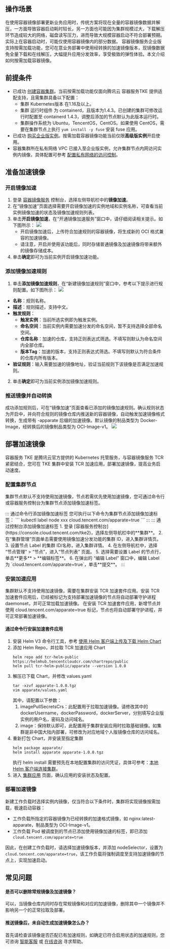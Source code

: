 ## 操作场景
在使用容器镜像部署更新业务应用时，传统方案将现在全量的容器镜像数据并解压，一方面导致容器启动耗时较长，另一方面也可能因为集群规模过大，下载解压环节造成较大的网络，磁盘读写压力，进而导致大规模容器启动不符合部署预期。实际上在容器启动时，可能仅使用容器镜像内的部分数据。
容器镜像服务企业版支持按需加载功能，您可在意业务部署中使用经转换的加速镜像版本，现镜像数据免全量下载和在线解压，大幅提升应用分发效率，享受极致的弹性体验。本文介绍如何按需加载容器镜像。


## 前提条件
- 已成功 [创建容器集群](https://cloud.tencent.com/document/product/457/32189)。当前按需加载功能仅面向腾讯云 容器服务TKE 提供适配支持，且需集群具备以下配置：
  - 集群 Kubernetes版本 在1.16及以上。
  - 集群 运行时组件 为 containerd，且版本为1.4.3。已创建的集群可修改运行时配置至 containerd 1.4.3，调整后添加的节点默认为此版本运行时。
  - 集群操作系统为 Ubuntu，TencentOS，CentOS。如果使用 CentOS，需要在集群节点上执行 `yum install -y fuse` 安装 fuse 应用。
- 已成功 [购买企业版实例](https://cloud.tencent.com/document/product/1141/51110)。按需加载容器镜像功能当前仅限**高级版实例**开启使用。
- 容器集群所在私有网络 VPC 已接入至企业版实例，允许集群节点内网访问实例内镜像，具体配置可参考 [配置私有网络的访问控制](https://cloud.tencent.com/document/product/1141/41838)。


## 准备加速镜像
### 开启镜像加速
1. 登录 [容器镜像服务](https://console.cloud.tencent.com/tcr) 控制台，选择左侧导航栏中的**镜像加速**。
2. 在“镜像加速”页面选择需要开启镜像加速的实例地域和实例名称，可查看当前实例镜像加速的状态及镜像加速规则列表。
3. 单击**开启镜像加速**，在“开通镜像加速服务”窗口中，请仔细阅读相关提示。如下图所示：
![](https://qcloudimg.tencent-cloud.cn/raw/545b0c681e3d74b9a403f07d6b57e396.png)
   - 开启镜像加速后，上传符合加速规则的容器镜像，将生成新的 OCI 格式兼容的加速镜像。
   - 请注意，开启并使用该功能后，同时存储普通镜像及加速镜像将带来额外的镜像存储成本。
1. 单击**确定**即可为当前实例开启镜像加速功能。

### 添加镜像加速规则
1. 单击**添加镜像加速规则**，在“新建镜像加速规则”窗口中，参考以下提示进行规则配置。如下图所示：
![](https://main.qcloudimg.com/raw/38167da8002943ea02c50d00f9adbc89.png)
 - **名称**：规则名称。
  - **描述**：规则描述，支持中文。
 - **触发规则**：
    - **触发实例**：当前所选实例即为触发实例。
    - **命名空间**：当前实例内需要加速分发的命名空间，暂不支持选择全部命名空间。
    - **仓库名称**：加速的仓库，支持正则表达式筛选。不填写则默认为命名空间内全部仓库。
    - **版本Tag**：加速的版本，支持正则表达式筛选。不填写则默认为符合条件的仓库内所有版本。
 - **验证规则**：输入需要加速的镜像地址，验证当前规则下该镜像是否满足加速规则。
2. 单击**确定**即可为当前实例添加镜像加速规则。


### 推送镜像并自动转换
成功添加规则后，可在“镜像加速”页面查看已添加的镜像加速规则。确认规则状态为开启中，并向符合规则的镜像仓库内推送新的容器镜像，自动触发加速镜像格式转换，生成带有 -apparate 后缀的加速镜像。默认镜像的制品类型为 Docker-Image，经转换后的镜像制品类型为 OCI-Image-v1。
![](https://qcloudimg.tencent-cloud.cn/raw/806531e2e55b8db1406ee7f3e6282595.png)

## 部署加速镜像
容器服务 TKE 是腾讯云官方提供的 Kubernetes 托管服务，与容器镜像服务 TCR 紧密结合，您可在 TKE 集群中安装 TCR 加速应用，部署加速镜像，提高业务启动速度。

### 配置集群节点
集群节点默认不支持使用加速镜像，节点若需优先使用加速镜像，您可通过命令行或容器服务控制台为集群节点添加镜像加速标签。

<dx-tabs>
::: 通过命令行添加镜像加速标签
您可执行以下命令为集群节点添加镜像加速标签：
```
kubectl label node xxx cloud.tencent.com/apparate=true
```
:::
::: 通过控制台添加镜像加速标签
1. 登录 [容器服务控制台](https://console.cloud.tencent.com/tke2)，选择左侧导航栏中的**集群**。
2. 在“集群管理”页面单击需要使用镜像加速分发功能的集群 ID，进入集群详情页。
3. 设置节点 Label 的集群 ID/名称，进入集群详情。
4. 在左侧导航栏中，选择 “节点管理” > “节点”，进入“节点列表” 页面。
5. 选择需要设置 Label 的节点行，单击**更多** > **编辑标签**。
6. 在弹出的 “编辑 Label” 窗口中，编辑 Label 为 `cloud.tencent.com/apparate=true`，单击**提交**。
:::
</dx-tabs>

### 安装加速应用
集群默认不支持使用加速镜像，需要在集群安装 TCR 加速套件应用。安装 TCR 加速套件应用后，已经被标记为支持部署加速镜像的节点将自动部署守护进程 daemonset，并可正常加载加速镜像。
在安装 TCR 加速套件应用，新增节点并使用 cloud.tencent.com/apparate=true 标记，节点也将自动部署守护进程，并可正常部署加速镜像。

#### 通过命令行安装加速套件应用
1. 安装 Helm V3 命令行工具，参考 [使用 Helm 客户端上传及下载 Helm Chart](https://cloud.tencent.com/document/product/1141/41944#:~:text=%E6%8C%87%E5%AE%9A%E4%B8%8B%E8%BD%BD%E8%B7%AF%E5%BE%84%E3%80%82-,%E4%BD%BF%E7%94%A8%20Helm%20%E5%AE%A2%E6%88%B7%E7%AB%AF%E4%B8%8A%E4%BC%A0%E5%8F%8A%E4%B8%8B%E8%BD%BD%20Helm%20Chart,-%E5%AE%89%E8%A3%85%20Helm%20%E5%AE%A2%E6%88%B7)
2. 添加 Helm Repo，并拉取 TCR 加速应用 Chart
   ```
   helm repo add tcr-helm-public https://helmhub.tencentcloudcr.com/chartrepo/public
   helm pull tcr-helm-public/apparate --version 1.0.0
   ```
3. 解压已下载 Chart，并修改 values.yaml
   ```
   tar -xzvf apparate-1.0.0.tgz  
   vim apparate/values.yaml
   ```
   其中，请配置以下参数：
   1. imagePullSecretsCrs：此配置用于拉取加速镜像。请修改其中的 dockerUsername，dockerPassword，dockerServer，分别填写企业版实例的用户名，密码及访问域名。
   2. image：保持默认即可，此配置用于集群安装应用时拉取基础镜像。如集群是非中国大陆内部署，可修改为对应地域个人版镜像仓库的访问域名。
4. 重新打包 Chart，并安装至指定集群
   ```
   helm package apparate/
   helm install apparate apparate-1.0.0.tgz
   ```
   执行 helm install 需要预先在本地配置集群的访问凭证，具体可参考：[本地 Helm 客户端连接集群](https://cloud.tencent.com/document/product/457/32731)。
4. 进入 [集群应用](https://console.cloud.tencent.com/tke2/helm) 页面，确认应用的安装状态及配置。



### 部署加速镜像

新建工作负载时选择实例内镜像，仅当符合以下条件时，集群将实现镜像按需加载，极速启动容器：
- 工作负载所指定的容器镜像为已经转换的加速格式镜像，如 nginx:latest-apparate，制品类型为 OCI-Image-v1。
- 工作负载 Pod 被调度到的节点已添加使用镜像加速的标签，即已添加 `cloud.tencent.com/apparate=true`

因此，在创建工作负载时，请选择加速镜像版本，并添加 nodeSelector，设置为 `cloud.tencent.com/apparate=true`，该工作负载将强制调度至支持加速镜像的节点上，实现加速启动。

## 常见问题

#### 是否可以删除常规镜像及加速镜像？
可以，当镜像仓库内同时存在常规镜像和对应的加速镜像，删除其中一个镜像并不影响另一个的正常拉取及部署。
#### 推送镜像后，未自动生成加速镜像怎么办？
首先请检查该镜像是否匹配已有加速规则，如确定已符合启用状态的加速规则，您可咨询 [智能客服](https://cloud.tencent.com/act/event/smarty-service) 或 [在线咨询](https://cloud.tencent.com/online-service?from=sales&source=PRESALE) 寻求帮助。
